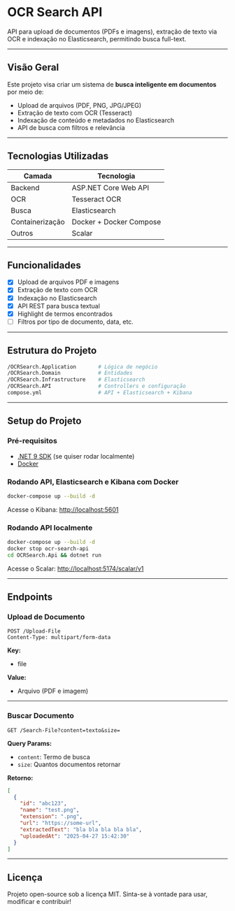 ﻿# OCR Search API

API para upload de documentos (PDFs e imagens), extração de texto via OCR e indexação no Elasticsearch, permitindo busca
full-text.

---

## Visão Geral

Este projeto visa criar um sistema de **busca inteligente em documentos** por meio de:

- Upload de arquivos (PDF, PNG, JPG/JPEG)
- Extração de texto com OCR (Tesseract)
- Indexação de conteúdo e metadados no Elasticsearch
- API de busca com filtros e relevância

---

## Tecnologias Utilizadas

| Camada          | Tecnologia              |
| --------------- | ----------------------- |
| Backend         | ASP.NET Core Web API    |
| OCR             | Tesseract OCR           |
| Busca           | Elasticsearch           |
| Containerização | Docker + Docker Compose |
| Outros          | Scalar                  |

---

## Funcionalidades

- [x] Upload de arquivos PDF e imagens
- [x] Extração de texto com OCR
- [x] Indexação no Elasticsearch
- [x] API REST para busca textual
- [x] Highlight de termos encontrados
- [ ] Filtros por tipo de documento, data, etc.

---

## Estrutura do Projeto

```bash
/OCRSearch.Application       # Lógica de negócio
/OCRSearch.Domain            # Entidades
/OCRSearch.Infrastructure    # Elasticsearch
/OCRSearch.API               # Controllers e configuração
compose.yml                  # API + Elasticsearch + Kibana
```

---

## Setup do Projeto

### Pré-requisitos

- [.NET 9 SDK](https://dotnet.microsoft.com/en-us/download) (se quiser rodar localmente)
- [Docker](https://www.docker.com/)

### Rodando API, Elasticsearch e Kibana com Docker

```bash
docker-compose up --build -d
```

Acesse o Kibana: [http://localhost:5601](http://localhost:5601)

### Rodando API localmente

```bash
docker-compose up --build -d
docker stop ocr-search-api
cd OCRSearch.Api && dotnet run
```

Acesse o Scalar: [http://localhost:5174/scalar/v1](http://localhost:5174/scalar/v1)

---

## Endpoints

### Upload de Documento

```http
POST /Upload-File
Content-Type: multipart/form-data
```

**Key:**

- file

**Value:**

- Arquivo (PDF e imagem)

---

### Buscar Documento

```http
GET /Search-File?content=texto&size=
```

**Query Params:**

- `content`: Termo de busca
- `size`: Quantos documentos retornar

**Retorno:**

```json
[
  {
    "id": "abc123",
    "name": "test.png",
    "extension": ".png",
    "url": "https://some-url",
    "extractedText": "bla bla bla bla bla",
    "uploadedAt": "2025-04-27 15:42:30"
  }
]
```

---

## Licença

Projeto open-source sob a licença MIT. Sinta-se à vontade para usar, modificar e contribuir!
